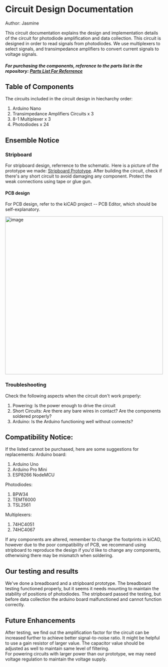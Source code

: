 # Circuit Design Documentation
Author: Jasmine  

This circuit documentation explains the design and implementation details of the circuit for photodiode amplification and data collection.
This circuit is designed in order to read signals from photodiodes. We use multiplexers to select signals, and transimpedance amplifiers to convert current signals to voltage signals.  
##### For purchasing the components, reference to the parts list in the repository: [Parts List For Referrence](https://github.com/ArnavKoshy/GM2-OptogeneticControl/blob/main/Testing%20Rig/PhotodiodeAmplification/parts_list.xlsx)  

## Table of Components
The circuits included in the circuit design in hiecharchy order:
1. Arduino Nano
2. Transimpedance Amplifiers Circuits x 3
3. 8-1 Multiplexer x 3
4. Photodiodes x 24


## Ensemble Notice
### Stripboard

For stripboard design, referrence to the schematic. Here is a picture of the prototype we made: [Stripboard Prototype](git01.jpg). After building the circuit, check if there's any short circuit to avoid damaging any component. Protect the weak connections using tape or glue gun.

#### PCB design
For PCB design, refer to the kiCAD project -- PCB Editor, which should be self-explanatory.  

<img width="504" alt="image" src="https://github.com/ArnavKoshy/GM2-OptogeneticControl/assets/71087503/b142b3ee-6c39-426d-84f2-729cc53f1998">  


### Troubleshooting
Check the following aspects when the circuit don't work properly:
1. Powering: Is the power enough to drive the circuit
2. Short Circuits: Are there any bare wires in contact? Are the components soldered properly? 
3. Arduino: Is the Arduino functioning well without connects?

## Compatibility Notice:
If the listed cannot be purchased, here are some suggestions for replacements:
Arduino board: 
1. Arduino Uno
2. Arduino Pro Mini
3. ESP8266 NodeMCU  

Photodiodes: 
1. BPW34
2. TEMT6000
3. TSL2561  

Multiplexers:
1. 74HC4051
2. 74HC4067  

If any components are altered, remember to change the footprints in kiCAD, however due to the poor compatibility of PCB, we recommand using stripboard to reproduce the design if you'd like to change any components, otherwising there may be mismatch when soldering.


## Our testing and results

We've done a breadboard and a stripboard prototype. The breadboard testing functioned properly, but it seems it needs mounting to maintain the stability of positions of photodiodes. The stripboard passed the testing, but before data collection the arduino board malfunctioned and cannot function correctly.

## Future Enhancements

After testing, we find out the amplification factor for the circuit can be increased further to achieve better signal-to-noise ratio. It might be helpful to use a gain resistor of larger value. The capacitor value should be adjusted as well to maintain same level of filtering.  
For powering circuits with larger power than our prototype, we may need voltage regulation to maintain the voltage supply.

